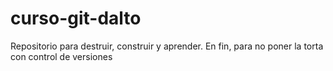 # curso-git-dalto
Repositorio para destruir, construir y aprender. En fin, para no poner la torta con control de versiones
